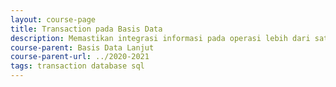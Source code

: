 ```yaml
---
layout: course-page
title: Transaction pada Basis Data
description: Memastikan integrasi informasi pada operasi lebih dari satu perintah SQL
course-parent: Basis Data Lanjut
course-parent-url: ../2020-2021
tags: transaction database sql
---
```

